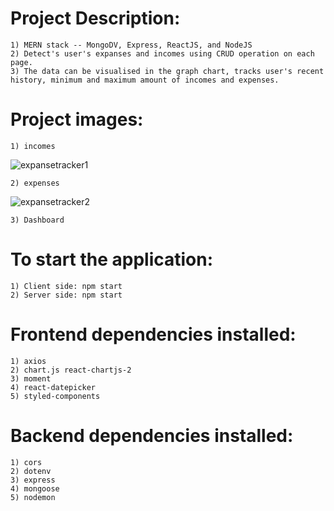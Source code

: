 #   Project Description:
    1) MERN stack -- MongoDV, Express, ReactJS, and NodeJS
    2) Detect's user's expanses and incomes using CRUD operation on each page.
    3) The data can be visualised in the graph chart, tracks user's recent history, minimum and maximum amount of incomes and expenses.

#   Project images:
    1) incomes
![expansetracker1](https://github.com/kevinandris/test/assets/102328858/e1ce91fb-962b-4405-a56a-8431b53eddb5)
    
    2) expenses
![expansetracker2](https://github.com/kevinandris/test/assets/102328858/790bcb09-2fc1-4ca0-87dd-3b0159591815)

    3) Dashboard

#   To start the application:
    1) Client side: npm start
    2) Server side: npm start

#   Frontend dependencies installed:
    1) axios
    2) chart.js react-chartjs-2
    3) moment
    4) react-datepicker
    5) styled-components

#   Backend dependencies installed:
    1) cors
    2) dotenv
    3) express
    4) mongoose
    5) nodemon
